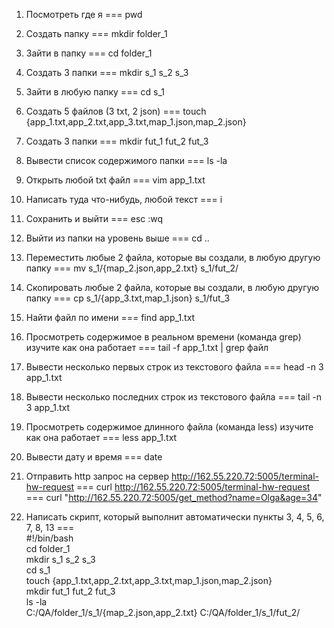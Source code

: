 1) Посмотреть где я === pwd

2) Создать папку === mkdir folder_1

3) Зайти в папку === cd folder_1

4) Создать 3 папки === mkdir s_1 s_2 s_3

5) Зайти в любую папку === cd s_1

6) Создать 5 файлов (3 txt, 2 json) === touch {app_1.txt,app_2.txt,app_3.txt,map_1.json,map_2.json}

7) Создать 3 папки === mkdir fut_1 fut_2 fut_3

8) Вывести список содержимого папки === ls -la

9) Открыть любой txt файл === vim app_1.txt

10) Написать туда что-нибудь, любой текст === i

11) Сохранить и выйти === esc :wq

12) Выйти из папки на уровень выше === cd ..

13) Переместить любые 2 файла, которые вы создали, в любую другую папку === mv s_1/{map_2.json,app_2.txt} s_1/fut_2/

14) Скопировать любые 2 файла, которые вы создали, в любую другую папку === cp s_1/{app_3.txt,map_1.json} s_1/fut_3

15) Найти файл по имени === find app_1.txt

16) Просмотреть содержимое в реальном времени (команда grep) изучите как она работает === tail -f app_1.txt | grep файл

17) Вывести несколько первых строк из текстового файла === head -n 3 app_1.txt

18) Вывести несколько последних строк из текстового файла === tail -n 3 app_1.txt

19) Просмотреть содержимое длинного файла (команда less) изучите как она работает === less app_1.txt

20) Вывести дату и время === date

21) Отправить http запрос на сервер http://162.55.220.72:5005/terminal-hw-request === curl http://162.55.220.72:5005/terminal-hw-request === curl "http://162.55.220.72:5005/get_method?name=Olga&age=34"

22) Написать скрипт, который выполнит автоматически пункты 3, 4, 5, 6, 7, 8, 13 ===                                                                                             
 #!/bin/bash                                                                                                                                                                     
 cd folder_1                                                                                                                                                      
 mkdir s_1 s_2 s_3                                                                                                                                                            
 cd s_1                                                                                                                                                                        
 touch {app_1.txt,app_2.txt,app_3.txt,map_1.json,map_2.json}                                                                                                                    
 mkdir fut_1 fut_2 fut_3                                                                                                                                                       
 ls -la                                                                                                                                                                         
 C:/QA/folder_1/s_1/{map_2.json,app_2.txt} C:/QA/folder_1/s_1/fut_2/                                                                                                            
